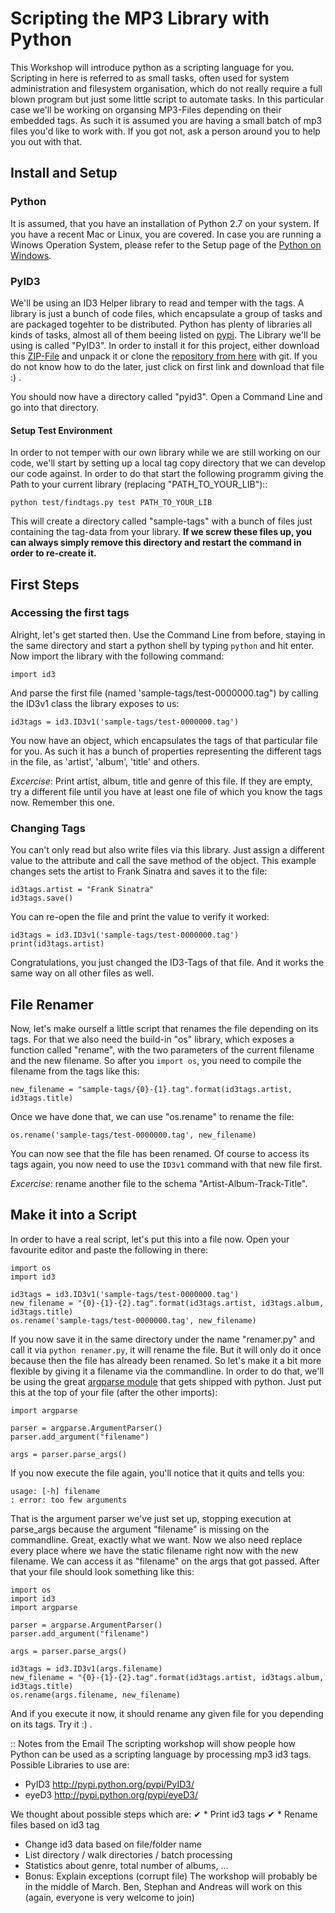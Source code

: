 
# Scripting the MP3 Library with Python

This Workshop will introduce python as a scripting language for you. Scripting in here is referred to as small tasks, often used for system administration and filesystem organisation, which do not really require a full blown program but just some little script to automate tasks. In this particular case we'll be working on organsing MP3-Files depending on their embedded tags. As such it is assumed you are having a small batch of mp3 files you'd like to work with. If you got not, ask a person around you to help you out with that.

## Install and Setup

### Python
It is assumed, that you have an installation of Python 2.7 on your system. If you have a recent Mac or Linux, you are covered. In case you are running a Winows Operation System, please refer to the Setup page of the [Python on Windows](http://docs.python.org/2/using/windows.html#excursus-setting-environment-variables).

### PyID3
We'll be using an ID3 Helper library to read and temper with the tags. A library is just a bunch of code files, which encapsulate a group of tasks and are packaged togehter to be distributed. Python has plenty of libraries all kinds of tasks, almost all of them beeing listed on [pypi](http://pypi.python.org/pypi). The Library we'll be using is called "PyID3". In order to install it for this project, either download this [ZIP-File](https://github.com/OpenTechSchool/pyid3/archive/master.zip) and unpack it or clone the [repository from here](https://github.com/OpenTechSchool/pyid3) with git. If you do not know how to do the later, just click on first link and download that file :) .

You should now have a directory called "pyid3". Open a Command Line and go into that directory.

#### Setup Test Environment
In order to not temper with our own library while we are still working on our code, we'll start by setting up a local tag copy directory that we can develop our code against. In order to do that start the following programm giving the Path to your current library (replacing "PATH_TO_YOUR_LIB")::

	python test/findtags.py test PATH_TO_YOUR_LIB

This will create a directory called "sample-tags" with a bunch of files just containing the tag-data from your library. **If we screw these files up, you can always simply remove this directory and restart the command in order to re-create it.**

## First Steps 

### Accessing the first tags

Alright, let's get started then. Use the Command Line from before, staying in the same directory and start a python shell by typing `python` and hit enter. Now import the library with the following command:

	import id3

And parse the first file (named 'sample-tags/test-0000000.tag") by calling the ID3v1 class the library exposes to us:

	id3tags = id3.ID3v1('sample-tags/test-0000000.tag')

You now have an object, which encapsulates the tags of that particular file for you. As such it has a bunch of properties representing the different tags in the file, as 'artist', 'album', 'title' and others.

*Excercise*: Print artist, album, title and genre of this file. If they are empty, try a different file until you have at least one file of which you know the tags now. Remember this one.

### Changing Tags
You can't only read but also write files via this library. Just assign a different value to the attribute and call the save method of the object. This example changes sets the artist to Frank Sinatra and saves it to the file:

	id3tags.artist = "Frank Sinatra"
	id3tags.save()

You can re-open the file and print the value to verify it worked:

	id3tags = id3.ID3v1('sample-tags/test-0000000.tag')
	print(id3tags.artist)

Congratulations, you just changed the ID3-Tags of that file. And it works the same way on all other files as well.

## File Renamer
Now, let's make ourself a little script that renames the file depending on its tags. For that we also need the build-in "os" library, which exposes a function called "rename", with the two parameters of the current filename and the new filename. So after you `import os`, you need to compile the filename from the tags like this:

	new_filename = "sample-tags/{0}-{1}.tag".format(id3tags.artist, id3tags.title)

Once we have done that, we can use "os.rename" to rename the file:

	os.rename('sample-tags/test-0000000.tag', new_filename)

You can now see that the file has been renamed. Of course to access its tags again, you now need to use the `ID3v1` command with that new file first.

*Excercise*: rename another file to the schema "Artist-Album-Track-Title".


## Make it into a Script

In order to have a real script, let's put this into a file now. Open your favourite editor and paste the following in there:

	import os
	import id3

	id3tags = id3.ID3v1('sample-tags/test-0000000.tag')
	new_filename = "{0}-{1}-{2}.tag".format(id3tags.artist, id3tags.album, id3tags.title)
	os.rename('sample-tags/test-0000000.tag', new_filename)

If you now save it in the same directory under the name "renamer.py" and call it via `python renamer.py`, it will rename the file. But it will only do it once because then the file has already been renamed. So let's make it a bit more flexible by giving it a filename via the commandline. In order to do that, we'll be using the great [argparse module](http://docs.python.org/2/library/argparse.html#module-argparse) that gets shipped with python. Just put this at the top of your file (after the other imports):

	import argparse

	parser = argparse.ArgumentParser()
	parser.add_argument("filename")

	args = parser.parse_args()

If you now execute the file again, you'll notice that it quits and tells you:

	usage: [-h] filename
	: error: too few arguments

That is the argument parser we've just set up, stopping execution at parse_args because the argument "filename" is missing on the commandline. Great, exactly what we want. Now we also need replace every place where we have the static filename right now with the new filename. We can access it as "filename" on the args that got passed. After that your file should look something like this:

	import os
	import id3
	import argparse

	parser = argparse.ArgumentParser()
	parser.add_argument("filename")

	args = parser.parse_args()

	id3tags = id3.ID3v1(args.filename)
	new_filename = "{0}-{1}-{2}.tag".format(id3tags.artist, id3tags.album, id3tags.title)
	os.rename(args.filename, new_filename)


And if you execute it now, it should rename any given file for you depending on its tags. Try it :) .


:: Notes from the Email
The scripting workshop will show people how Python can be used as a scripting language by processing mp3 id3 tags. Possible Libraries to use are:
* PyID3 http://pypi.python.org/pypi/PyID3/
* eyeD3 http://pypi.python.org/pypi/eyeD3/

We thought about possible steps which are:
✔ * Print id3 tags 
✔ * Rename files based on id3 tag
* Change id3 data based on file/folder name
* List directory / walk directories / batch processing
* Statistics about genre, total number of albums, ...
* Bonus: Explain exceptions (corrupt file)
The workshop will probably be in the middle of March. Ben, Stephan and Andreas will work on this (again, everyone is very welcome to join)
